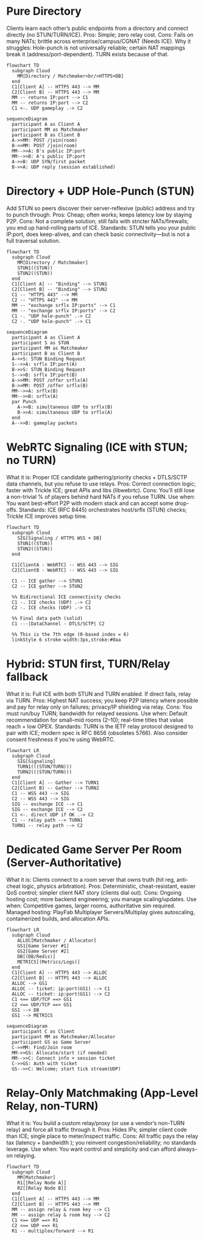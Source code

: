 # Pure Directory
Clients learn each other’s public endpoints from a directory and connect directly (no STUN/TURN/ICE).
Pros: Simple; zero relay cost.
Cons: Fails on many NATs; brittle across enterprise/campus/CGNAT (Needs ICE).
Why it struggles: Hole-punch is not universally reliable; certain NAT mappings break it (address/port-dependent). TURN exists because of that. 
``` mermaid
flowchart TD
  subgraph Cloud
    MM[Directory / Matchmaker<br/>HTTPS+DB]
  end
  C1[Client A] -- HTTPS 443 --> MM
  C2[Client B] -- HTTPS 443 --> MM
  MM -- returns IP:port --> C1
  MM -- returns IP:port --> C2
  C1 <-. UDP gameplay .-> C2
```

``` mermaid
sequenceDiagram
  participant A as Client A
  participant MM as Matchmaker
  participant B as Client B
  A->>MM: POST /join(room)
  B->>MM: POST /join(room)
  MM-->>A: B's public IP:port
  MM-->>B: A's public IP:port
  A->>B: UDP SYN/first packet
  B->>A: UDP reply (session established)
```

# Directory + UDP Hole-Punch (STUN)
Add STUN so peers discover their server-reflexive (public) address and try to punch through.
Pros: Cheap; often works; keeps latency low by staying P2P.
Cons: Not a complete solution; still fails with stricter NATs/firewalls; you end up hand-rolling parts of ICE.
Standards: STUN tells you your public IP:port, does keep-alives, and can check basic connectivity—but is not a full traversal solution. 
``` mermaid
flowchart TD
  subgraph Cloud
    MM[Directory / Matchmaker]
    STUN1((STUN))
    STUN2((STUN))
  end
  C1[Client A] -- "Binding" --> STUN1
  C2[Client B] -- "Binding" --> STUN2
  C1 -- "HTTPS 443" --> MM
  C2 -- "HTTPS 443" --> MM
  MM -- "exchange srflx IP:ports" --> C1
  MM -- "exchange srflx IP:ports" --> C2
  C1 -. "UDP hole-punch" .-> C2
  C2 -. "UDP hole-punch" .-> C1
```


``` mermaid
sequenceDiagram
  participant A as Client A
  participant S as STUN
  participant MM as Matchmaker
  participant B as Client B
  A->>S: STUN Binding Request
  S-->>A: srflx IP:port(A)
  B->>S: STUN Binding Request
  S-->>B: srflx IP:port(B)
  A->>MM: POST /offer srflx(A)
  B->>MM: POST /offer srflx(B)
  MM-->>A: srflx(B)
  MM-->>B: srflx(A)
  par Punch
    A->>B: simultaneous UDP to srflx(B)
    B->>A: simultaneous UDP to srflx(A)
  end
  A-->>B: gameplay packets
```

# WebRTC Signaling (ICE with STUN; no TURN)
What it is: Proper ICE candidate gathering/priority checks + DTLS/SCTP data channels, but you refuse to use relays.
Pros: Correct connection logic; faster with Trickle ICE; great APIs and libs (libwebrtc).
Cons: You’ll still lose a non-trivial % of players behind hard NATs if you refuse TURN.
Use when: You want best-effort P2P with modern stack and can accept some drop-offs.
Standards: ICE (RFC 8445) orchestrates host/srflx (STUN) checks; Trickle ICE improves setup time. 
``` mermaid
flowchart TD
  subgraph Cloud
    SIG[Signaling / HTTPS WSS + DB]
    STUN1((STUN))
    STUN2((STUN))
  end

  C1[ClientA - WebRTC] -- WSS 443 --> SIG
  C2[ClientB - WebRTC] -- WSS 443 --> SIG

  C1 -- ICE gather --> STUN1
  C2 -- ICE gather --> STUN2

  %% Bidirectional ICE connectivity checks
  C1 -. ICE checks (UDP) .-> C2
  C2 -. ICE checks (UDP) .-> C1

  %% Final data path (solid)
  C1 ---|DataChannel - DTLS/SCTP| C2

  %% This is the 7th edge (0-based index = 6)
  linkStyle 6 stroke-width:3px,stroke:#0aa

```

# Hybrid: STUN first, TURN/Relay fallback
What it is: Full ICE with both STUN and TURN enabled. If direct fails, relay via TURN.
Pros: Highest NAT success; you keep P2P latency where possible and pay for relay only on failures; privacy/IP shielding via relay.
Cons: You must run/buy TURN; bandwidth for relayed sessions.
Use when: Default recommendation for small–mid rooms (2–10); real-time titles that value reach + low OPEX.
Standards: TURN is the IETF relay protocol designed to pair with ICE; modern spec is RFC 8656 (obsoletes 5766). Also consider consent freshness if you’re using WebRTC. 

``` mermaid
flowchart LR
  subgraph Cloud
    SIG[Signaling]
    TURN1(((STUN/TURN)))
    TURN2(((STUN/TURN)))
  end
  C1[Client A] -- Gather --> TURN1
  C2[Client B] -- Gather --> TURN2
  C1 -- WSS 443 --> SIG
  C2 -- WSS 443 --> SIG
  SIG -- exchange ICE --> C1
  SIG -- exchange ICE --> C2
  C1 <-. direct UDP if OK .-> C2
  C1 -- relay path --> TURN1
  TURN1 -- relay path --> C2
```

# Dedicated Game Server Per Room (Server-Authoritative)
What it is: Clients connect to a room server that owns truth (hit reg, anti-cheat logic, physics arbitration).
Pros: Deterministic, cheat-resistant, easier QoS control; simpler client NAT story (clients dial out).
Cons: Ongoing hosting cost; more backend engineering; you manage scaling/updates.
Use when: Competitive games, larger rooms, authoritative sim required.
Managed hosting: PlayFab Multiplayer Servers/Multiplay gives autoscaling, containerized builds, and allocation APIs. 
``` mermaid
flowchart LR
  subgraph Cloud
    ALLOC[Matchmaker / Allocator]
    GS1[Game Server #1]
    GS2[Game Server #2]
    DB[(DB/Redis)]
    METRICS[(Metrics/Logs)]
  end
  C1[Client A] -- HTTPS 443 --> ALLOC
  C2[Client B] -- HTTPS 443 --> ALLOC
  ALLOC --> GS1
  ALLOC -- ticket: ip:port(GS1) --> C1
  ALLOC -- ticket: ip:port(GS1) --> C2
  C1 <== UDP/TCP ==> GS1
  C2 <== UDP/TCP ==> GS1
  GS1 --> DB
  GS1 --> METRICS
```

``` mermaid
sequenceDiagram
  participant C as Client
  participant MM as Matchmaker/Allocator
  participant GS as Game Server
  C->>MM: Find/Join room
  MM->>GS: Allocate/start (if needed)
  MM-->>C: Connect info + session ticket
  C->>GS: Auth with ticket
  GS-->>C: Welcome; start tick stream(UDP)
```

# Relay-Only Matchmaking (App-Level Relay, non-TURN)
What it is: You build a custom relay/proxy (or use a vendor’s non-TURN relay) and force all traffic through it.
Pros: Hides IPs; simpler client code than ICE; single place to meter/inspect traffic.
Cons: All traffic pays the relay tax (latency + bandwidth ); you reinvent congestion/reliability; no standards leverage.
Use when: You want control and simplicity and can afford always-on relaying.
``` mermaid
flowchart TD
  subgraph Cloud
    MM[Matchmaker]
    R1[[Relay Node A]]
    R2[[Relay Node B]]
  end
  C1[Client A] -- HTTPS 443 --> MM
  C2[Client B] -- HTTPS 443 --> MM
  MM -- assign relay & room key --> C1
  MM -- assign relay & room key --> C2
  C1 <== UDP ==> R1
  C2 <== UDP ==> R1
  R1 -- multiplex/forward --> R1
```
